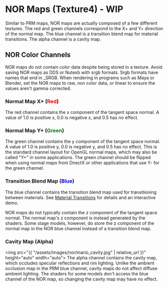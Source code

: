 ---
---
# NOR Maps (Texture4) - WIP
Similar to PRM maps, NOR maps are actually composed of a few different textures.
The red and green channels correspond to the X+ and Y+ direction of the normal map. 
The blue channel is a transition blend map for material transitions. 
The alpha channel is a cavity map. 

## NOR Color Channels
NOR maps do not contain color data despite being stored in a texture.
Avoid saving NOR maps as DDS or Nutexb with
srgb formats. Srgb formats have names that end in _SRGB. When rendering in programs such as Maya or Blender, set the NOR
maps to raw, non color data, or linear to ensure
the values aren't gamma corrected.

### Normal Map X+ (<span style="color:red">Red</span>)
The red channel contains the x component of the tangent space normal. A value of 1.0 is positive x, 0.0 is negative x, and 0.5 has no effect. 

### Normal Map Y+ (<span style="color:green">Green</span>)
The green channel contains the y component of the tangent space normal. 
A value of 1.0 is positive y, 0.0 is negative y, and 0.5 has no effect. 
This is the standard channel layout for OpenGL normal maps, which may also be called "Y+" in some applications. The green channel should be flipped when using normal maps from DirectX or other applications that use Y- for the green channel.

### Transition Blend Map (<span style="color:blue">Blue</span>)
The blue channel contains the transition blend map used for transitioning between materials. 
See [Material Transitions](material_transitions) for details and an interactive demo.

NOR maps do not typically contain the z component of the tangent space normal. The normal map's z component is instead generated by the shaders. 
Some stage models, however, do store the z component of the normal map in the NOR blue channel instead of a transition blend map.

### Cavity Map (Alpha)
<img src="{{ "/assets/images/nor/mario_cavity.jpg" | relative_url }}" height="auto" width="auto">
The alpha channel contains the cavity map, which occludes specular reflections and rim lighting. 
Unlike the ambient occlusion map in the PRM blue channel, cavity maps do not affect diffuse ambient lighting.
The shaders for some models don't access the blue channel of the NOR map, so changing the cavity map may have no effect.